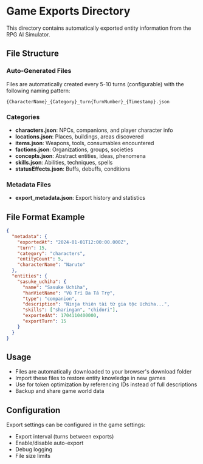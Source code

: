 # Game Exports Directory

This directory contains automatically exported entity information from the RPG AI Simulator.

## File Structure

### Auto-Generated Files
Files are automatically created every 5-10 turns (configurable) with the following naming pattern:
```
{CharacterName}_{Category}_turn{TurnNumber}_{Timestamp}.json
```

### Categories
- **characters.json**: NPCs, companions, and player character info
- **locations.json**: Places, buildings, areas discovered
- **items.json**: Weapons, tools, consumables encountered
- **factions.json**: Organizations, groups, societies
- **concepts.json**: Abstract entities, ideas, phenomena
- **skills.json**: Abilities, techniques, spells
- **statusEffects.json**: Buffs, debuffs, conditions

### Metadata Files
- **export_metadata.json**: Export history and statistics

## File Format Example

```json
{
  "metadata": {
    "exportedAt": "2024-01-01T12:00:00.000Z",
    "turn": 15,
    "category": "characters",
    "entityCount": 5,
    "characterName": "Naruto"
  },
  "entities": {
    "sasuke_uchiha": {
      "name": "Sasuke Uchiha",
      "hanVietName": "Vũ Trí Ba Tá Trợ",
      "type": "companion",
      "description": "Ninja thiên tài từ gia tộc Uchiha...",
      "skills": ["sharingan", "chidori"],
      "exportedAt": 1704110400000,
      "exportTurn": 15
    }
  }
}
```

## Usage
- Files are automatically downloaded to your browser's download folder
- Import these files to restore entity knowledge in new games
- Use for token optimization by referencing IDs instead of full descriptions
- Backup and share game world data

## Configuration
Export settings can be configured in the game settings:
- Export interval (turns between exports)
- Enable/disable auto-export
- Debug logging
- File size limits